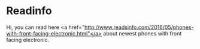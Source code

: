 # Readinfo
Hi, you can read here <a href="http://www.readsinfo.com/2016/05/phones-with-front-facing-electronic.html"</a> about newest phones with front facing electronic.
